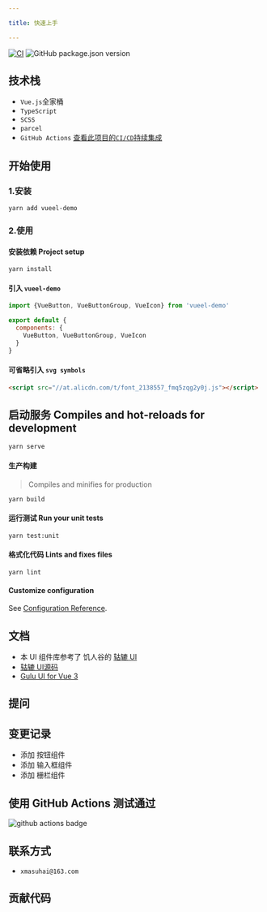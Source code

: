 ```yaml
---

title: 快速上手

---
```


[![CI](https://github.com/xmasuhai/vueel-demo/actions/workflows/unit-test-actions.yml/badge.svg)](https://github.com/xmasuhai/vueel-demo/actions/workflows/unit-test-actions.yml)
![GitHub package.json version](https://img.shields.io/github/package-json/v/xmasuhai/vueel-demo)

## 技术栈

- `Vue.js`全家桶
- `TypeScript`
- `SCSS`
- `parcel`
- `GitHub Actions` [查看此项目的`CI/CD`持续集成](https://github.com/xmasuhai/vueel-demo/actions)

## 开始使用

### 1.安装

```sh
yarn add vueel-demo
```

### 2.使用

#### 安装依赖 Project setup

```
yarn install
```

#### 引入 `vueel-demo`

```js
import {VueButton, VueButtonGroup, VueIcon} from 'vueel-demo'

export default {
  components: {
    VueButton, VueButtonGroup, VueIcon
  }
}
```

#### 可省略引入 `svg symbols`

```html
<script src="//at.alicdn.com/t/font_2138557_fmq5zqg2y0j.js"></script>
```

## 启动服务 Compiles and hot-reloads for development

```
yarn serve
```

#### 生产构建

> Compiles and minifies for production

```
yarn build
```

#### 运行测试 Run your unit tests

```
yarn test:unit
```

#### 格式化代码 Lints and fixes files

```
yarn lint
```

#### Customize configuration

See [Configuration Reference](https://cli.vuejs.org/config/).

## 文档

- 本 UI 组件库参考了 饥人谷的 [轱辘 UI](https://github.com/FrankFang/frank-test-1)
- [轱辘 UI源码](https://github.com/FrankFang/gulu)
- [Gulu UI for Vue 3](https://github.com/FrankFang/gulu-for-vue3)

## 提问

## 变更记录

- 添加 按钮组件
- 添加 输入框组件
- 添加 栅栏组件

## 使用 GitHub Actions 测试通过

![github actions badge](https://github.com/xmasuhai/vueel-demo/actions/workflows/unit-test-actions.yml/badge.svg)

## 联系方式

- `xmasuhai@163.com`

## 贡献代码
